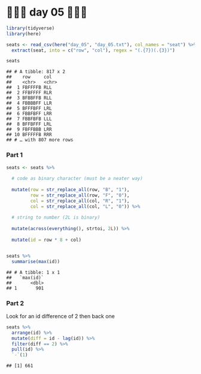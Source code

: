 🎄🎄🎄 day 05 🎄🎄🎄
================

``` r
library(tidyverse)
library(here)

seats <- read_csv(here("day_05", "day_05.txt"), col_names = "seat") %>% 
  extract(seat, into = c("row", "col"), regex = "(.{7})(.{3})")

seats
```

    ## # A tibble: 817 x 2
    ##    row     col  
    ##    <chr>   <chr>
    ##  1 FBFFFFB RLL  
    ##  2 FFBFFFF RLR  
    ##  3 BFBBFFB RLL  
    ##  4 FBBBBFF LLR  
    ##  5 BFFFBFF LRL  
    ##  6 FBBFBFF LRR  
    ##  7 FBBFBFB LLL  
    ##  8 BFFBFFF LRL  
    ##  9 FBFFBBB LRR  
    ## 10 BFFFFFB RRR  
    ## # … with 807 more rows

### Part 1

``` r
seats <- seats %>% 
  
  # code as binary character (must be a neater way)
  
  mutate(row = str_replace_all(row, "B", "1"),
         row = str_replace_all(row, "F", "0"),
         col = str_replace_all(col, "R", "1"),
         col = str_replace_all(col, "L", "0")) %>% 
  
  # string to number (2L is binary)
  
  mutate(across(everything(), strtoi, 2L)) %>% 
  
  mutate(id = row * 8 + col)


seats %>% 
  summarise(max(id))
```

    ## # A tibble: 1 x 1
    ##   `max(id)`
    ##       <dbl>
    ## 1       901

### Part 2

Look for an id difference of 2 then back one

``` r
seats %>% 
  arrange(id) %>% 
  mutate(diff = id - lag(id)) %>% 
  filter(diff == 2) %>% 
  pull(id) %>% 
  `-`(1)
```

    ## [1] 661
